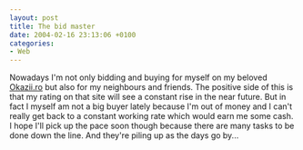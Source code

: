 ```yaml
---
layout: post
title: The bid master
date: 2004-02-16 23:13:06 +0100
categories:
- Web
---
```

Nowadays I'm not only bidding and buying for myself on my beloved <a href="http://www.okazii.ro/" title="The Romanian equivalent of Ebay">Okazii.ro</a> but also for my neighbours and friends. The positive side of this is that my rating on that site will see a constant rise in the near future. But in fact I myself am not a big buyer lately because I'm out of money and I can't really get back to a constant working rate which would earn me some cash. I hope I'll pick up the pace soon though because there are many tasks to be done down the line. And they're piling up as the days go by...
